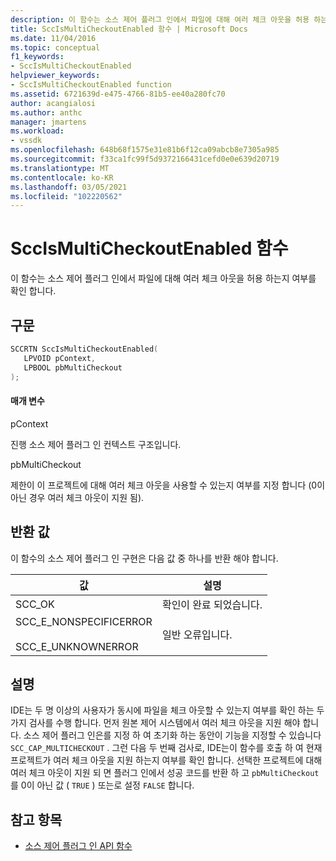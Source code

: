 ```yaml
---
description: 이 함수는 소스 제어 플러그 인에서 파일에 대해 여러 체크 아웃을 허용 하는지 여부를 확인 합니다.
title: SccIsMultiCheckoutEnabled 함수 | Microsoft Docs
ms.date: 11/04/2016
ms.topic: conceptual
f1_keywords:
- SccIsMultiCheckoutEnabled
helpviewer_keywords:
- SccIsMultiCheckoutEnabled function
ms.assetid: 6721639d-e475-4766-81b5-ee40a280fc70
author: acangialosi
ms.author: anthc
manager: jmartens
ms.workload:
- vssdk
ms.openlocfilehash: 648b68f1575e31e81b6f12ca09abcb8e7305a985
ms.sourcegitcommit: f33ca1fc99f5d9372166431cefd0e0e639d20719
ms.translationtype: MT
ms.contentlocale: ko-KR
ms.lasthandoff: 03/05/2021
ms.locfileid: "102220562"
---
```

# <a name="sccismulticheckoutenabled-function"></a>SccIsMultiCheckoutEnabled 함수
이 함수는 소스 제어 플러그 인에서 파일에 대해 여러 체크 아웃을 허용 하는지 여부를 확인 합니다.

## <a name="syntax"></a>구문

```cpp
SCCRTN SccIsMultiCheckoutEnabled(
   LPVOID pContext,
   LPBOOL pbMultiCheckout
);
```

#### <a name="parameters"></a>매개 변수
 pContext

진행 소스 제어 플러그 인 컨텍스트 구조입니다.

 pbMultiCheckout

제한이 이 프로젝트에 대해 여러 체크 아웃을 사용할 수 있는지 여부를 지정 합니다 (0이 아닌 경우 여러 체크 아웃이 지원 됨).

## <a name="return-value"></a>반환 값
 이 함수의 소스 제어 플러그 인 구현은 다음 값 중 하나를 반환 해야 합니다.

|값|설명|
|-----------|-----------------|
|SCC_OK|확인이 완료 되었습니다.|
|SCC_E_NONSPECIFICERROR<br /><br /> SCC_E_UNKNOWNERROR|일반 오류입니다.|

## <a name="remarks"></a>설명
 IDE는 두 명 이상의 사용자가 동시에 파일을 체크 아웃할 수 있는지 여부를 확인 하는 두 가지 검사를 수행 합니다. 먼저 원본 제어 시스템에서 여러 체크 아웃을 지원 해야 합니다. 소스 제어 플러그 인은를 지정 하 여 초기화 하는 동안이 기능을 지정할 수 있습니다 `SCC_CAP_MULTICHECKOUT` . 그런 다음 두 번째 검사로, IDE는이 함수를 호출 하 여 현재 프로젝트가 여러 체크 아웃을 지원 하는지 여부를 확인 합니다. 선택한 프로젝트에 대해 여러 체크 아웃이 지원 되 면 플러그 인에서 성공 코드를 반환 하 고 `pbMultiCheckout` 를 0이 아닌 값 ( `TRUE` ) 또는로 설정 `FALSE` 합니다.

## <a name="see-also"></a>참고 항목
- [소스 제어 플러그 인 API 함수](../extensibility/source-control-plug-in-api-functions.md)
